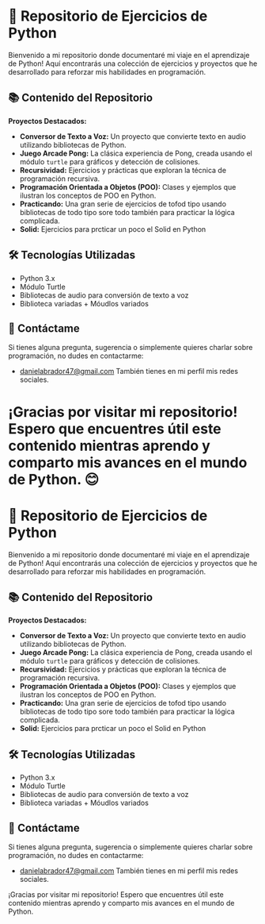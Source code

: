 # 🚀 Repositorio de Ejercicios de Python

Bienvenido a mi repositorio donde documentaré mi viaje en el aprendizaje de Python! Aquí encontrarás una colección de ejercicios y proyectos que he desarrollado para reforzar mis habilidades en programación.

## 📚 Contenido del Repositorio
**Proyectos Destacados:**
  - **Conversor de Texto a Voz:** Un proyecto que convierte texto en audio utilizando bibliotecas de Python.
  - **Juego Arcade Pong:** La clásica experiencia de Pong, creada usando el módulo `turtle` para gráficos y detección de colisiones.
- **Recursividad:** Ejercicios y prácticas que exploran la técnica de programación recursiva.
- **Programación Orientada a Objetos (POO):** Clases y ejemplos que ilustran los conceptos de POO en Python.
- **Practicando:** Una gran serie de ejercicios de tofod tipo usando bibliotecas de todo tipo sore todo también para practicar la lógica complicada.
- **Solid:** Ejercicios para prcticar un poco el Solid en Python

## 🛠️ Tecnologías Utilizadas
- Python 3.x
- Módulo Turtle
- Bibliotecas de audio para conversión de texto a voz
- Biblioteca variadas + Móudlos variados

## 📩 Contáctame
Si tienes alguna pregunta, sugerencia o simplemente quieres charlar sobre programación, no dudes en contactarme:
- [danielabrador47@gmail.com](danielabrador47@gmail.com)
También tienes en mi perfil mis redes sociales.

¡Gracias por visitar mi repositorio! Espero que encuentres útil este contenido mientras aprendo y comparto mis avances en el mundo de Python. 😊
=======
# 🚀 Repositorio de Ejercicios de Python

Bienvenido a mi repositorio donde documentaré mi viaje en el aprendizaje de Python! Aquí encontrarás una colección de ejercicios y proyectos que he desarrollado para reforzar mis habilidades en programación.

## 📚 Contenido del Repositorio
**Proyectos Destacados:**
  - **Conversor de Texto a Voz:** Un proyecto que convierte texto en audio utilizando bibliotecas de Python.
  - **Juego Arcade Pong:** La clásica experiencia de Pong, creada usando el módulo `turtle` para gráficos y detección de colisiones.
- **Recursividad:** Ejercicios y prácticas que exploran la técnica de programación recursiva.
- **Programación Orientada a Objetos (POO):** Clases y ejemplos que ilustran los conceptos de POO en Python.
- **Practicando:** Una gran serie de ejercicios de tofod tipo usando bibliotecas de todo tipo sore todo también para practicar la lógica complicada.
- **Solid:** Ejercicios para prcticar un poco el Solid en Python

## 🛠️ Tecnologías Utilizadas
- Python 3.x
- Módulo Turtle
- Bibliotecas de audio para conversión de texto a voz
- Biblioteca variadas + Móudlos variados

## 📩 Contáctame
Si tienes alguna pregunta, sugerencia o simplemente quieres charlar sobre programación, no dudes en contactarme:
- [danielabrador47@gmail.com](danielabrador47@gmail.com)
También tienes en mi perfil mis redes sociales.

¡Gracias por visitar mi repositorio! Espero que encuentres útil este contenido mientras aprendo y comparto mis avances en el mundo de Python. 
